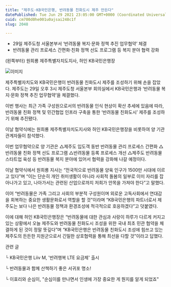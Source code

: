 ```yaml
---
title: "제주도·KB국민은행, 반려동물 친화도시 제주 만든다"
datePublished: Tue Jun 29 2021 23:05:00 GMT+0000 (Coordinated Universal Time)
cuid: cm700d0he001u0ajsai248c1f
slug: 2048

---
```



- 29일 제주도청 서울본부서 ‘반려동물 복지·문화 정책 추진 업무협약’ 체결
- 반려동물 관리 프로세스 간편화·친화 정책 선도 프로그램 등 복지 분야 협력 강화

(왼쪽부터) 원희룡 제주특별자치도지사, 허인 KB국민은행장

![이미지](https://cdn.hashnode.com/res/hashnode/image/upload/v1739249692168/f095b3ef-23c1-40dc-bc24-4eff52768a5b.jpeg)

제주특별자치도와 KB국민은행이 반려동물 친화도시 제주를 조성하기 위해 손을 잡았다. 제주도는 29일 오후 3시 제주도청 서울본부 회의실에서 KB국민은행과 ‘반려동물 복지·문화 정책 추진 업무협약’을 체결했다.

이번 행사는 최근 가족 구성원으로서의 반려동물 인식 현상이 확산 추세에 있음에 따라, 반려동물 친화 정책 및 민간협업 인프라 구축을 통한 ‘반려동물 친화도시’ 제주를 조성하기 위해 추진됐다.

이날 협약식에는 원희룡 제주특별자치도지사와 허인 KB국민은행장을 비롯하여 양 기관 관계자들이 참석했다.

이번 업무협약으로 양 기관은 △제주도 입도객 동반 반려동물 관리 프로세스 간편화 △반려동물 친화 정책 선도 프로그램 △반려동물 등록 프로세스 개선 △제주도 반려동물 스타트업 육성 등 반려동물 복지 분야에 있어서 협력을 강화해 나갈 예정이다.

이날 협약식에서 원희룡 지사는 “전국적으로 반려동물 양육 인구가 1500만 시대에 이르고 있다”며 “이는 단순히 개인 취미생활이 아니라 사회적 돌봄의 일부로 이미 자리를 잡아나가고 있고, 나아가서는 관련된 산업으로까지 저희가 안목을 가져야 한다”고 말했다.

이어 “반려동물은 가족 그리고 사회의 부분적 구성원이며 외로운 고독사회에서 연대감을 회복하는 중요한 생활문화로서 역할을 할 것”이라며 “KB국민은행의 파트너로서 제주도는 보다 나은 반려동물 정책과 환경조성에 적극적으로 호응하겠다”고 덧붙였다.

이에 대해 허인 KB국민은행장은 “반려동물에 대한 관심과 사랑이 하루가 다르게 커지고 있는 상황에서 오늘 제주도와 반려동물 친화도시 조성을 위한 국내 최초 민관 협약을 체결하게 된 것이 정말 뜻깊다”며 “KB국민은행은 반려동물 친화도시 조성에 힘쓰고 있는 제주도의 든든한 지원군으로서 긴밀한 상호협력을 통해 최선을 다할 것”이라고 답했다.

관련 글

└ KB국민은행 Liiv M, '반려행복 LTE 요금제' 출시

└ 반려동물과 함께 산책하기 좋은 서귀포 명소!

└ 이효리와 순심이, "순심이를 만나면서 인생에 가장 중요한 게 뭔지를 알게 되었죠"